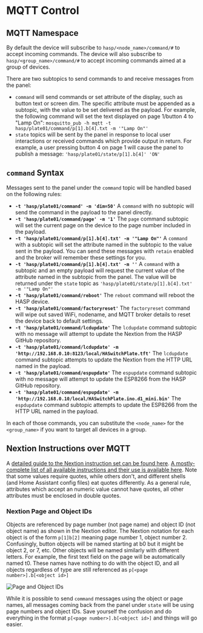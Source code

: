 # MQTT Control

## MQTT Namespace

By default the device will subscribe to `hasp/<node_name>/command/#` to accept incoming commands.  The device will also subscribe to `hasp/<group_name>/command/#` to accept incoming commands aimed at a group of devices.

There are two subtopics to send commands to and receive messages from the panel:

* `command` will send commands or set attribute of the display, such as button text or screen dim. The specific attribute must be appended as a subtopic, with the value to be set delivered as the payload.  For example, the following command will set the text displayed on page 1/button 4 to "Lamp On": `mosquitto_pub -h mqtt -t hasp/plate01/command/p[1].b[4].txt -m '"Lamp On"'`
* `state` topics will be sent by the panel in response to local user interactions or received commands which provide output in return.  For example, a user pressing button 4 on page 1 will cause the panel to publish a message: `'hasp/plate01/state/p[1].b[4]' 'ON'`

## `command` Syntax

Messages sent to the panel under the `command` topic will be handled based on the following rules:

* **`-t 'hasp/plate01/command' -m 'dim=50'`** A `command` with no subtopic will send the command in the payload to the panel directly.
* **`-t 'hasp/plate01/command/page' -m '1'`** The `page` command subtopic will set the current page on the device to the page number included in the payload.
* **`-t 'hasp/plate01/command/p[1].b[4].txt' -m '"Lamp On"'`** A `command` with a subtopic will set the attribute named in the subtopic to the value sent in the payload.  You can send these messages with `retain` enabled and the broker will remember these settings for you.
* **`-t 'hasp/plate01/command/p[1].b[4].txt' -m ''`** A `command` with a subtopic and an empty payload will request the current value of the attribute named in the subtopic from the panel.  The value will be returned under the `state` topic as `'hasp/plate01/state/p[1].b[4].txt' -m '"Lamp On"'`
* **`-t 'hasp/plate01/command/reboot'`** The `reboot` command will reboot the HASP device.
* **`-t 'hasp/plate01/command/factoryreset'`** The `factoryreset` command will wipe out saved WiFi, nodename, and MQTT broker details to reset the device back to default settings.
* **`-t 'hasp/plate01/command/lcdupdate'`** The `lcdupdate` command subtopic with no message will attempt to update the Nextion from the HASP GitHub repository.
* **`-t 'hasp/plate01/command/lcdupdate' -m 'http://192.168.0.10:8123/local/HASwitchPlate.tft'`** The `lcdupdate` command subtopic attempts to update the Nextion from the HTTP URL named in the payload.
* **`-t 'hasp/plate01/command/espupdate'`** The `espupdate` command subtopic with no message will attempt to update the ESP8266 from the HASP GitHub repository.
* **`-t 'hasp/plate01/command/espupdate' -m 'http://192.168.0.10/local/HASwitchPlate.ino.d1_mini.bin'`** The `espdupdate` command subtopic attempts to update the ESP8266 from the HTTP URL named in the payload.

In each of those commands, you can substitute the `<node_name>` for the `<group_name>` if you want to target all devices in a group.

## Nextion Instructions over MQTT

A [detailed guide to the Nextion instruction set can be found here](https://nextion.itead.cc/resources/documents/instruction-set/).  [A mostly-complete list of all available instructions and their use is available here](https://www.itead.cc/wiki/Nextion_Instruction_Set).  Note that some values require quotes, while others don't, and different shells (and Home Assistant config files) eat quotes differently.  As a general rule, attributes which accept an numeric value cannot have quotes, all other attributes must be enclosed in double quotes.

### Nextion Page and Object IDs

Objects are referenced by page number (not page name) and object ID (not object name) as shown in the Nextion editor.  The Nextion notation for each object is of the form `p[1]b[2]` meaning page number 1, object number 2.  Confusingly, button objects will be named starting at b0 but it might be object 2, or 7, etc. Other objects will be named similarly with different letters.  For example, the first text field on the page will be automatically named t0.  These names have nothing to do with the object ID, and all objects regardless of type are still referenced as `p[<page number>].b[<object id>]`

![Page and Object IDs](https://github.com/aderusha/HASwitchPlate/blob/master/Documentation/Images/Nextion_Editor_Page_and_Object_Ids.png?raw=true)

While it is possible to send `command` messages using the object or page names, all messages coming back from the panel under `state` will be using page numbers and object IDs.  Save yourself the confusion and do everything in the format `p[<page number>].b[<object id>]` and things will go easier.